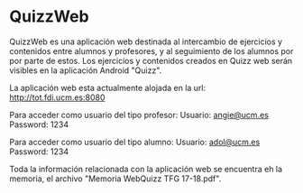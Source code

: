 # QuizzWeb

QuizzWeb es una aplicación web destinada al intercambio de ejercicios y contenidos entre alumnos y profesores, y al seguimiento de los alumnos por por parte de estos. Los ejercicios y contenidos creados en Quizz web serán visibles en la aplicación Android "Quizz". 

La aplicación web esta actualmente alojada en la url: http://tot.fdi.ucm.es:8080

Para acceder como usuario del tipo profesor: Usuario: angie@ucm.es Password: 1234

Para acceder como usuario del tipo alumno: Usuario: adol@ucm.es Password: 1234

Toda la información relacionada con la aplicación web se encuentra eh la memoria, el archivo "Memoria WebQuizz TFG 17-18.pdf".
